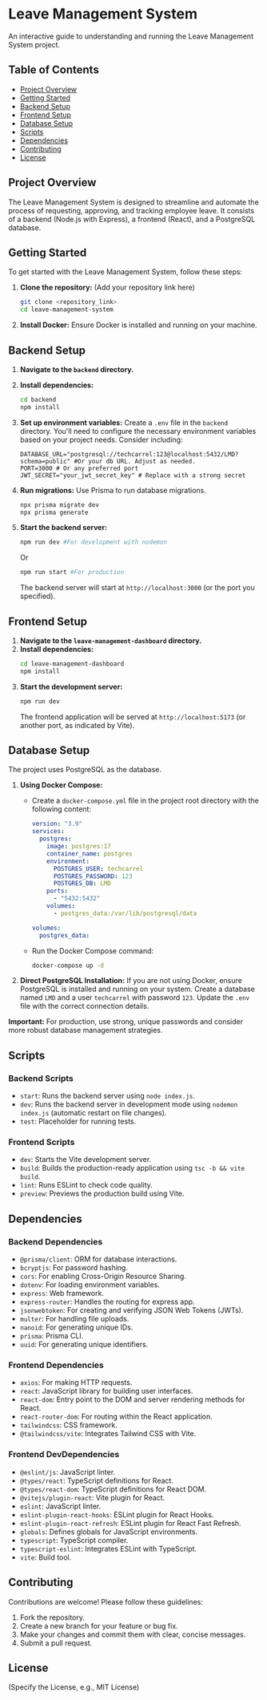 
# Leave Management System

An interactive guide to understanding and running the Leave Management System project.

## Table of Contents

- [Project Overview](#project-overview)
- [Getting Started](#getting-started)
- [Backend Setup](#backend-setup)
- [Frontend Setup](#frontend-setup)
- [Database Setup](#database-setup)
- [Scripts](#scripts)
- [Dependencies](#dependencies)
- [Contributing](#contributing)
- [License](#license)

## Project Overview

The Leave Management System is designed to streamline and automate the process of requesting, approving, and tracking employee leave. It consists of a backend (Node.js with Express), a frontend (React), and a PostgreSQL database.

## Getting Started

To get started with the Leave Management System, follow these steps:

1.  **Clone the repository:**  (Add your repository link here)
    ```bash
    git clone <repository_link>
    cd leave-management-system
    ```

2.  **Install Docker:** Ensure Docker is installed and running on your machine.

## Backend Setup

1.  **Navigate to the `backend` directory.**
2.  **Install dependencies:**
    ```bash
    cd backend
    npm install
    ```
3.  **Set up environment variables:** Create a `.env` file in the `backend` directory.  You'll need to configure the necessary environment variables based on your project needs.  Consider including:

    ```
    DATABASE_URL="postgresql://techcarrel:123@localhost:5432/LMD?schema=public" #Or your db URL. Adjust as needed.
    PORT=3000 # Or any preferred port
    JWT_SECRET="your_jwt_secret_key" # Replace with a strong secret
    ```

4.  **Run migrations:**  Use Prisma to run database migrations.

    ```bash
    npx prisma migrate dev
    npx prisma generate
    ```

5.  **Start the backend server:**
    ```bash
    npm run dev #For development with nodemon
    ```
    Or
     ```bash
    npm run start #For production
    ```
    The backend server will start at `http://localhost:3000` (or the port you specified).

## Frontend Setup

1.  **Navigate to the `leave-management-dashboard` directory.**
2.  **Install dependencies:**
    ```bash
    cd leave-management-dashboard
    npm install
    ```
3.  **Start the development server:**
    ```bash
    npm run dev
    ```
    The frontend application will be served at `http://localhost:5173` (or another port, as indicated by Vite).

## Database Setup

The project uses PostgreSQL as the database.

1.  **Using Docker Compose:**
    *   Create a `docker-compose.yml` file in the project root directory with the following content:

        ```yaml
        version: "3.9"
        services:
          postgres:
            image: postgres:17
            container_name: postgres
            environment:
              POSTGRES_USER: techcarrel
              POSTGRES_PASSWORD: 123
              POSTGRES_DB: LMD
            ports:
              - "5432:5432"
            volumes:
              - postgres_data:/var/lib/postgresql/data

        volumes:
          postgres_data:
        ```

    *   Run the Docker Compose command:

        ```bash
        docker-compose up -d
        ```

2.  **Direct PostgreSQL Installation:** If you are not using Docker, ensure PostgreSQL is installed and running on your system.  Create a database named `LMD` and a user `techcarrel` with password `123`.  Update the `.env` file with the correct connection details.

**Important:**  For production, use strong, unique passwords and consider more robust database management strategies.

## Scripts

### Backend Scripts

*   `start`:  Runs the backend server using `node index.js`.
*   `dev`: Runs the backend server in development mode using `nodemon index.js` (automatic restart on file changes).
*   `test`:  Placeholder for running tests.

### Frontend Scripts

*   `dev`: Starts the Vite development server.
*   `build`: Builds the production-ready application using `tsc -b && vite build`.
*   `lint`:  Runs ESLint to check code quality.
*   `preview`: Previews the production build using Vite.

## Dependencies

### Backend Dependencies

*   `@prisma/client`:  ORM for database interactions.
*   `bcryptjs`: For password hashing.
*   `cors`:  For enabling Cross-Origin Resource Sharing.
*   `dotenv`:  For loading environment variables.
*   `express`:  Web framework.
*   `express-router`: Handles the routing for express app.
*   `jsonwebtoken`:  For creating and verifying JSON Web Tokens (JWTs).
*   `multer`:  For handling file uploads.
*   `nanoid`:  For generating unique IDs.
*   `prisma`:  Prisma CLI.
*   `uuid`: For generating unique identifiers.

### Frontend Dependencies

*   `axios`:  For making HTTP requests.
*   `react`:  JavaScript library for building user interfaces.
*   `react-dom`:  Entry point to the DOM and server rendering methods for React.
*   `react-router-dom`:  For routing within the React application.
*   `tailwindcss`:  CSS framework.
*   `@tailwindcss/vite`:  Integrates Tailwind CSS with Vite.

### Frontend DevDependencies

*   `@eslint/js`:  JavaScript linter.
*   `@types/react`:  TypeScript definitions for React.
*   `@types/react-dom`:  TypeScript definitions for React DOM.
*   `@vitejs/plugin-react`:  Vite plugin for React.
*   `eslint`:  JavaScript linter.
*   `eslint-plugin-react-hooks`:  ESLint plugin for React Hooks.
*   `eslint-plugin-react-refresh`:  ESLint plugin for React Fast Refresh.
*   `globals`: Defines globals for JavaScript environments.
*   `typescript`:  TypeScript compiler.
*   `typescript-eslint`: Integrates ESLint with TypeScript.
*   `vite`:  Build tool.

## Contributing

Contributions are welcome!  Please follow these guidelines:

1.  Fork the repository.
2.  Create a new branch for your feature or bug fix.
3.  Make your changes and commit them with clear, concise messages.
4.  Submit a pull request.

## License

(Specify the License, e.g., MIT License)
```
